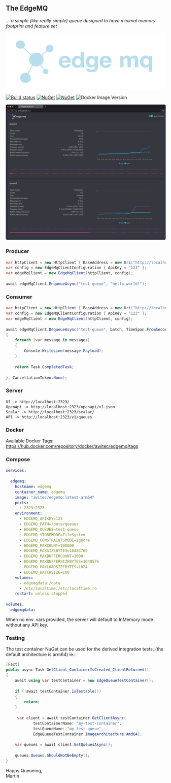 ## The EdgeMQ

 *... a simple (like really simple) queue designed to have minimal memory footprint and feature set*

![logo](https://github.com/martinstanek/edgemq/blob/develop/misc/logo.svg?raw=true)

[![Build status](https://awitec.visualstudio.com/Awitec/_apis/build/status/edgemq)](https://awitec.visualstudio.com/Awitec/_build/latest?definitionId=52)
[![NuGet](https://img.shields.io/nuget/v/Awitec.EdgeMq.Client.svg)](https://www.nuget.org/packages/Awitec.EdgeMq.Client)
[![NuGet](https://img.shields.io/nuget/v/Awitec.EdgeMq.TestContainer.svg)](https://www.nuget.org/packages/Awitec.EdgeMq.TestContainer)
![Docker Image Version](https://img.shields.io/docker/v/awitec/edgemq)

![logo](https://github.com/martinstanek/edgemq/blob/develop/misc/ui.png?raw=true)

### Producer

```csharp
var httpClient = new HttpClient { BaseAddress = new Uri("http://localhost:2323") };
var config = new EdgeMqClientConfiguration { ApiKey = "123" };
var edgeMqClient = new EdgeMqClient(httpClient, config);

await edgeMqClient.EnqueueAsync("test-queue", "hello world!");
```

### Consumer

```csharp
var httpClient = new HttpClient { BaseAddress = new Uri("http://localhost:2323") };
var config = new EdgeMqClientConfiguration { ApiKey = "123" };
var edgeMqClient = new EdgeMqClient(httpClient, config);

await edgeMqClient.DequeueAsync("test-queue", batch, TimeSpan.FromSeconds(1), messages =>
{
    foreach (var message in messages)
    {
        Console.WriteLine(message.Payload);
    }

    return Task.CompletedTask;

}, CancellationToken.None);
```

### Server

```
UI -> http://localhost:2323/
OpenApi -> http://localhost:2323/openapi/v1.json
Scalar -> http://localhost:2323/scalar/
API -> http://localhost:2323/v1/queues
```
### Docker

Available Docker Tags: https://hub.docker.com/repository/docker/awitec/edgemq/tags

### Compose

```yml
services:

  edgemq:
    hostname: edgemq
    container_name: edgemq
    image: "awitec/edgemq:latest-arm64"
    ports:
      - 2323:2323
    environment:
      - EDGEMQ_APIKEY=123
      - EDGEMQ_PATH=/data/queues
      - EDGEMQ_QUEUES=test-queue
      - EDGEMQ_STOREMODE=FileSystem
      - EDGEMQ_CONSTRAINTSMODE=Ignore
      - EDGEMQ_MAXCOUNT=100000
      - EDGEMQ_MAXSIZEBYTES=10485760
      - EDGEMQ_MAXBUFFERCOUNT=1000
      - EDGEMQ_MAXBUFFERSIZEBYTES=1048576
      - EDGEMQ_PAYLOADSIZEBYTES=1024
      - EDGEMQ_BATCHSIZE=100
    volumes:
      - edgemqdata:/data
      - /etc/localtime:/etc/localtime:ro
    restart: unless-stopped

volumes:
  edgemqdata:
```

When no env. vars provided, the server will default to InMemory mode without any API key.

### Testing

The test container NuGet can be used for the derived integration tests, (the default architecture is arm64) ie.:

```csharp
[Fact]
public async Task GetClient_ContainerIsCreated_ClientReturned()
{
    await using var testContainer = new EdgeQueueTestContainer();

    if (!await testContainer.IsTestable())
    {
        return;
    }

     var client = await testContainer.GetClientAsync(
            testContainerName: "my-test-container", 
            testQueueName: "my-test-queue", 
            EdgeQueueTestContainer.ImageArchitecture.Amd64);
     
    var queues = await client.GetQueuesAsync();

    queues.Queues.ShouldNotBeEmpty();
}
```


Happy Queueing,\
Martin